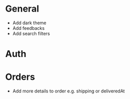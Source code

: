 # General
<!-- - Add functionality to view product images in fullscreen -->
<!-- - Add caching for shopping cart products -->
<!-- - Add stacking for shopping cart products -->
<!-- - Add loading & not found page -->
- Add dark theme
- Add feedbacks
- Add search filters

# Auth
<!-- - Email Verification -->
<!-- - Add 2FA -->
<!-- - Add reset password functionality -->
<!-- - Add user settings -->
<!-- - Add google oauth -->

# Orders
- Add more details to order e.g. shipping or deliveredAt